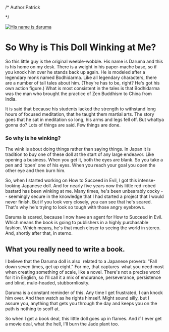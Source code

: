 /*
Author:Patrick

*/

[![His name is daruma](http://sendreinforcements.com/wp-content/uploads/2009/11/His-name-is-daruma-1024x487.jpg)](http://sendreinforcements.com/wp-content/uploads/2009/11/His-name-is-daruma.jpg)


# So Why is This Doll Winking at Me?

So this little guy is the original weeble-wobble. His name is Daruma and this is his home on my desk. There is a weight in his paper-mache base, so if you knock him over he stands back up again. He is modeled after a legendary monk named Bodhidarma. Like all legendary characters, there are a number of tall tales about him. (They're has to be, right? He's got his own action figure.) What is most consistent in the tales is that Bodhidarma was the man who brought the practice of Zen Buddhism to China from India.




It is said that because his students lacked the strength to withstand long hours of focused meditation, that he taught them martial arts. The story goes that he sat in meditation so long, his arms and legs fell off. But whattya gonna do? Lots of things are said. Few things are done.




### So why is he winking?




The wink is about doing things rather than saying things. In Japan it is tradition to buy one of these doll at the start of any large endeavor. Like opening a business. When you get it, both the eyes are blank. So you take a pen and 'open' one of his eyes. When you reach your goal you open the other eye and then burn him.




So, when I started working on How to Succeed in Evil, I got this intense-looking Japanese doll. And for nearly five years now this little red-robed bastard has been winking at me. Many times, he's been unbearably cocky -- seemingly secure in the knowledge that I had started a project that I would never finish. But if you look very closely, you can see that he's scared. That's why he's trying to look so tough with those angry eyebrows.




Daruma is scared, because I now have an agent for How to Succeed in Evil. Which means the book is going to publishers in a highly purchasable fashion. Which means, he's that much closer to seeing the world in stereo. And, shortly after that, in sterno.




## What you really need to write a book.




I believe that the Daruma doll is also  related to a Japanese proverb: "Fall down seven times, get up eight." For me, that captures  what you need most when creating something of scale, like a novel. There's not a precise word for it in English, so I'll call it a mix of endurance, perseverance, persistence and blind, mule-headed, stubbornliosity.




Daruma is a constant reminder of this. Any time I get frustrated, I can knock him over. And then watch as he rights himself. Might sound silly, but I assure you, anything that gets you through the day and keeps you on the path is nothing to scoff at.




So when I get a book deal, this little doll goes up in flames. And if I ever get a movie deal, what the hell, I'll burn the Jade plant too.






